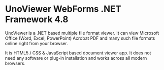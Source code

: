 # UnoViewer WebForms .NET Framework 4.8

UnoViewer is a .NET based multiple file format viewer. It can view Microsoft Office
(Word, Excel, PowerPoint) Acrobat PDF and many such file formats online right from your browser.

It is HTML5 / CSS & JavaScript based document viewer app. It does not need any software or plug-in
installation and works across all modern browsers.
